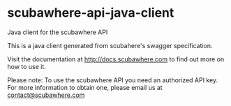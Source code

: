 # scubawhere-api-java-client
Java client for the scubawhere API

This is a java client generated from scubahere's swagger specification.

Visit the documentation at http://docs.scubawhere.com to find out more on how to use it.

Please note: To use the scubawhere API you need an authorized API key. For more information to obtain one, please email us at contact@scubawhere.com
